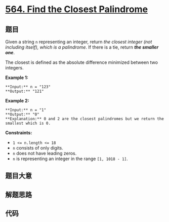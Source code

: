# [564. Find the Closest Palindrome](https://leetcode.com/problems/find-the-closest-palindrome)

## 题目

Given a string `n` representing an integer, return _the closest integer (not
including itself), which is a palindrome_. If there is a tie, return _**the
smaller one**_.

The closest is defined as the absolute difference minimized between two
integers.



**Example 1:**

    
    
    **Input:** n = "123"
    **Output:** "121"
    

**Example 2:**

    
    
    **Input:** n = "1"
    **Output:** "0"
    **Explanation:** 0 and 2 are the closest palindromes but we return the smallest which is 0.
    



**Constraints:**

  * `1 <= n.length <= 18`
  * `n` consists of only digits.
  * `n` does not have leading zeros.
  * `n` is representing an integer in the range `[1, 1018 - 1]`.


## 题目大意

## 解题思路

## 代码

```javascript

```
